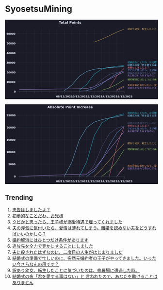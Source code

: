 # SyosetsuMining


![](https://raw.githubusercontent.com/exc4l/SyosetsuMining/main/plots/point_trend.png)

![](https://raw.githubusercontent.com/exc4l/SyosetsuMining/main/plots/point_increase.png)


## Trending

1. [忠告はしましたよ？](https://ncode.syosetu.com/n9151in/)
2. [初歩的なことだわ、お兄様](https://ncode.syosetu.com/n7355in/)
3. [クビかと思ったら、王子様が溺愛待遇で雇ってくれました](https://ncode.syosetu.com/n8133in/)
4. [夫の浮気に気付いたら、愛情は薄れてしまう。離婚を認めない夫をどうすればいいのかしら？](https://ncode.syosetu.com/n2407in/)
5. [婚約解消にはひとつだけ条件があります](https://ncode.syosetu.com/n0958in/)
6. [追放先を全力で豊かにすることにしました](https://ncode.syosetu.com/n9280in/)
7. [夫に殺されたはずなのに、二度目の人生がはじまりました](https://ncode.syosetu.com/n8486im/)
8. [結婚式の準備で忙しいのに、突然元婚約者の王子がやってきました。いったい今さらなんの用です？](https://ncode.syosetu.com/n7472in/)
9. [訳あり幼女、転生したことに気づいたのは、修羅場に遭遇した時。](https://ncode.syosetu.com/n1287hh/)
10. [結婚式の夜「君を愛する事はない」と 言われたので、あなたを助けることはありません](https://ncode.syosetu.com/n6984in/)
